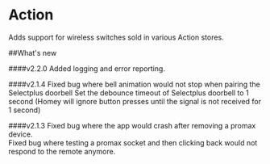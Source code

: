 # Action

Adds support for wireless switches sold in various Action stores.

##What's new

####v2.2.0
Added logging and error reporting.

####v2.1.4
Fixed bug where bell animation would not stop when pairing the Selectplus doorbell
Set the debounce timeout of Selectplus doorbell to 1 second (Homey will ignore button presses until the signal is not received for 1 second)

####v2.1.3
Fixed bug where the app would crash after removing a promax device.<br/>
Fixed bug where testing a promax socket and then clicking back would not respond to the remote anymore.
